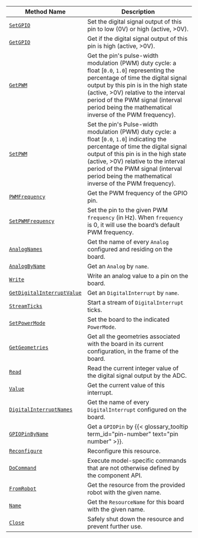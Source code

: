 <!-- prettier-ignore -->
| Method Name | Description |
| ----------- | ----------- |
| [`SetGPIO`](/components/board/#setgpio) | Set the digital signal output of this pin to low (0V) or high (active, >0V). |
| [`GetGPIO`](/components/board/#getgpio) | Get if the digital signal output of this pin is high (active, >0V). |
| [`GetPWM`](/components/board/#getpwm) | Get the pin's pulse-width modulation (PWM) duty cycle: a float [`0.0`, `1.0`] representing the percentage of time the digital signal output by this pin is in the high state (active, >0V) relative to the interval period of the PWM signal (interval period being the mathematical inverse of the PWM frequency). |
| [`SetPWM`](/components/board/#setpwm) | Set the pin's Pulse-width modulation (PWM) duty cycle: a float [`0.0`, `1.0`] indicating the percentage of time the digital signal output of this pin is in the high state (active, >0V) relative to the interval period of the PWM signal (interval period being the mathematical inverse of the PWM frequency). |
| [`PWMFrequency`](/components/board/#pwmfrequency) | Get the PWM frequency of the GPIO pin. |
| [`SetPWMFrequency`](/components/board/#setpwmfrequency) | Set the pin to the given PWM `frequency` (in Hz). When `frequency` is 0, it will use the board’s default PWM frequency. |
| [`AnalogNames`](/components/board/#analognames) | Get the name of every `Analog` configured and residing on the board. |
| [`AnalogByName`](/components/board/#analogbyname) | Get an `Analog` by `name`. |
| [`Write`](/components/board/#write) | Write an analog value to a pin on the board. |
| [`GetDigitalInterruptValue`](/components/board/#getdigitalinterruptvalue) | Get an `DigitalInterrupt` by `name`. |
| [`StreamTicks`](/components/board/#streamticks) | Start a stream of `DigitalInterrupt` ticks. |
| [`SetPowerMode`](/components/board/#setpowermode) | Set the board to the indicated `PowerMode`. |
| [`GetGeometries`](/components/board/#getgeometries) | Get all the geometries associated with the board in its current configuration, in the frame of the board. |
| [`Read`](/components/board/#read) | Read the current integer value of the digital signal output by the ADC. |
| [`Value`](/components/board/#value) | Get the current value of this interrupt. |
| [`DigitalInterruptNames`](/components/board/#digitalinterruptnames) | Get the name of every `DigitalInterrupt` configured on the board. |
| [`GPIOPinByName`](/components/board/#gpiopinbyname) | Get a `GPIOPin` by {{< glossary_tooltip term_id="pin-number" text="pin number" >}}. |
| [`Reconfigure`](/components/board/#reconfigure) | Reconfigure this resource. |
| [`DoCommand`](/components/board/#docommand) | Execute model-specific commands that are not otherwise defined by the component API. |
| [`FromRobot`](/components/board/#fromrobot) | Get the resource from the provided robot with the given name. |
| [`Name`](/components/board/#name) | Get the `ResourceName` for this board with the given name. |
| [`Close`](/components/board/#close) | Safely shut down the resource and prevent further use. |
